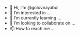 - 👋 Hi, I’m @golovnayabol
- 👀 I’m interested in ...
- 🌱 I’m currently learning ...
- 💞️ I’m looking to collaborate on ...
- 📫 How to reach me ...

<!---
golovnayabol/golovnayabol is a ✨ special ✨ repository because its `README.md` (this file) appears on your GitHub profile.
You can click the Preview link to take a look at your changes.
--->
